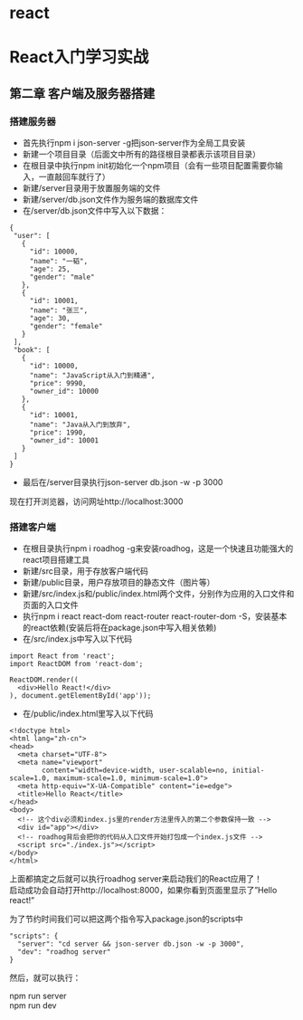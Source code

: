 # react
React入门学习实战
====
第二章 客户端及服务器搭建
----

### 搭建服务器

- 首先执行npm i json-server -g把json-server作为全局工具安装
- 新建一个项目目录（后面文中所有的路径根目录都表示该项目目录）
- 在根目录中执行npm init初始化一个npm项目（会有一些项目配置需要你输入，一直敲回车就行了）
- 新建/server目录用于放置服务端的文件
- 新建/server/db.json文件作为服务端的数据库文件
- 在/server/db.json文件中写入以下数据：
```
{
 "user": [
   {
     "id": 10000,
     "name": "一韬",
     "age": 25,
     "gender": "male"
   },
   {
     "id": 10001,
     "name": "张三",
     "age": 30,
     "gender": "female"
   }
 ],
 "book": [
   {
     "id": 10000,
     "name": "JavaScript从入门到精通",
     "price": 9990,
     "owner_id": 10000
   },
   {
     "id": 10001,
     "name": "Java从入门到放弃",
     "price": 1990,
     "owner_id": 10001
   }
 ]
}
```
- 最后在/server目录执行json-server db.json -w -p 3000

现在打开浏览器，访问网址http://localhost:3000

### 搭建客户端
- 在根目录执行npm i roadhog -g来安装roadhog，这是一个快速且功能强大的react项目搭建工具
- 新建/src目录，用于存放客户端代码
- 新建/public目录，用户存放项目的静态文件（图片等）
- 新建/src/index.js和/public/index.html两个文件，分别作为应用的入口文件和页面的入口文件
- 执行npm i react react-dom react-router react-router-dom -S，安装基本的react依赖(安装后将在package.json中写入相关依赖)
- 在/src/index.js中写入以下代码
```
import React from 'react';
import ReactDOM from 'react-dom';

ReactDOM.render((
  <div>Hello React!</div>
), document.getElementById('app'));

```

- 在/public/index.html里写入以下代码

```
<!doctype html>
<html lang="zh-cn">
<head>
  <meta charset="UTF-8">
  <meta name="viewport"
        content="width=device-width, user-scalable=no, initial-scale=1.0, maximum-scale=1.0, minimum-scale=1.0">
  <meta http-equiv="X-UA-Compatible" content="ie=edge">
  <title>Hello React</title>
</head>
<body>
  <!-- 这个div必须和index.js里的render方法里传入的第二个参数保持一致 -->
  <div id="app"></div>
  <!-- roadhog背后会把你的代码从入口文件开始打包成一个index.js文件 -->
  <script src="./index.js"></script>
</body>
</html>
```

上面都搞定之后就可以执行roadhog server来启动我们的React应用了！<br>
启动成功会自动打开http://localhost:8000，如果你看到页面里显示了”Hello react!”

为了节约时间我们可以把这两个指令写入package.json的scripts中

```
"scripts": {
  "server": "cd server && json-server db.json -w -p 3000",
  "dev": "roadhog server"
}
```
然后，就可以执行：

npm run server<br>
npm run dev